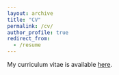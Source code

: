 ```yaml
---
layout: archive
title: "CV"
permalink: /cv/
author_profile: true
redirect_from:
  - /resume
---
```


My curriculum vitae is available [here](http://danayang.github.io/files/cv.pdf).